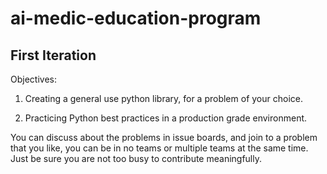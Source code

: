 # ai-medic-education-program

## First Iteration

Objectives:

1. Creating a general use python library, for a problem of your choice.

2. Practicing Python best practices in a production grade environment.


You can discuss about the problems in issue boards, and join to a problem that you like, you can be in no teams or multiple teams at the same time. Just be sure you are not too busy to contribute meaningfully.
